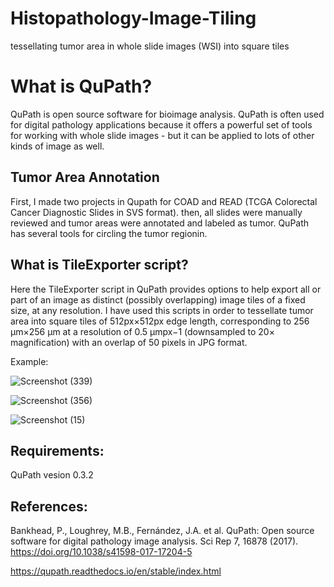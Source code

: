 # Histopathology-Image-Tiling
tessellating tumor area in whole slide images (WSI) into square tiles

# What is QuPath?

QuPath is open source software for bioimage analysis.
QuPath is often used for digital pathology applications because it offers a powerful set of tools for working with whole slide images - but it can be applied to lots of other kinds of image as well.

## Tumor Area Annotation

First, I made two projects in Qupath for COAD and READ (TCGA Colorectal Cancer Diagnostic Slides in SVS format). then, all slides were manually reviewed and tumor areas were annotated and labeled as tumor. QuPath has several tools for circling the tumor regionin.

## What is TileExporter script?

Here the TileExporter script in QuPath provides options to help export all or part of an image as distinct (possibly overlapping) image tiles of a fixed size, at any resolution.
I have used this scripts in order to tessellate tumor area into square tiles of 512px×512px edge length, corresponding to 256 µm×256 µm at a resolution of 0.5 µmpx−1 (downsampled to 20× magnification) with an overlap of 50 pixels in JPG format.


Example:



![Screenshot (339)](https://user-images.githubusercontent.com/89701701/176624174-4ba48b29-281f-4a65-a126-853081acc399.png)

  


![Screenshot (356)](https://user-images.githubusercontent.com/89701701/176489802-83c84965-4bd3-412e-b381-3ac8288f7701.png)
  



![Screenshot (15)](https://user-images.githubusercontent.com/89701701/176490196-7ddddc64-9718-43e0-aaec-96f60a09b47a.png)
  



## Requirements:
QuPath vesion 0.3.2

## References:

Bankhead, P., Loughrey, M.B., Fernández, J.A. et al. QuPath: Open source software for digital pathology image analysis. Sci Rep 7, 16878 (2017). https://doi.org/10.1038/s41598-017-17204-5

https://qupath.readthedocs.io/en/stable/index.html
